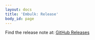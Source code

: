 ```yaml
---
layout: docs
title: 'Embulk: Release'
body_id: page
---
```

Find the release note at: [GitHub Releases](https://github.com/embulk/embulk/releases/v0.6.5)
